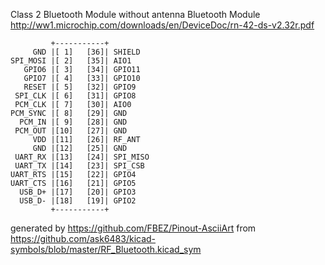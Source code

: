 Class 2 Bluetooth Module without antenna
Bluetooth Module
http://ww1.microchip.com/downloads/en/DeviceDoc/rn-42-ds-v2.32r.pdf


	         +-----------+
	     GND |[ 1]   [36]| SHIELD
	SPI_MOSI |[ 2]   [35]| AIO1
	   GPIO6 |[ 3]   [34]| GPIO11
	   GPIO7 |[ 4]   [33]| GPIO10
	   RESET |[ 5]   [32]| GPIO9
	 SPI_CLK |[ 6]   [31]| GPIO8
	 PCM_CLK |[ 7]   [30]| AIO0
	PCM_SYNC |[ 8]   [29]| GND
	  PCM_IN |[ 9]   [28]| GND
	 PCM_OUT |[10]   [27]| GND
	     VDD |[11]   [26]| RF_ANT
	     GND |[12]   [25]| GND
	 UART_RX |[13]   [24]| SPI_MISO
	 UART_TX |[14]   [23]| SPI_CSB
	UART_RTS |[15]   [22]| GPIO4
	UART_CTS |[16]   [21]| GPIO5
	  USB_D+ |[17]   [20]| GPIO3
	  USB_D- |[18]   [19]| GPIO2
	         +-----------+


generated by https://github.com/FBEZ/Pinout-AsciiArt from https://github.com/ask6483/kicad-symbols/blob/master/RF_Bluetooth.kicad_sym
